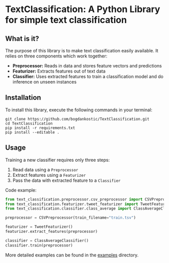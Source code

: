 # TextClassification: A Python Library for simple text classification

## What is it?
The purpose of this library is to make text classification easily available.
It relies on three components which work together: 
- **Preprocessor:** Reads in data and stores feature vectors and predictions
- **Featurizer:** Extracts features out of text data
- **Classifier:** Uses extracted features to train a classification model
and do inference on unseen instances

## Installation
To install this library, execute the following commands in your terminal:
```
git clone https://github.com/bogdankostic/TextClassification.git
cd TextClassification
pip install -r requirements.txt
pip install --editable .
```

## Usage
Training a new classifier requires only three steps: 
1) Read data using a `Preprocessor` 
2) Extract features using a `Featurizer` 
3) Pass the data with extracted feature to a `Classifier`

Code example:
```python
from text_classification.preprocessor.csv_preprocessor import CSVPreprocessor
from text_classification.featurizer.tweet_featurizer import TweetFeaturizer
from text_classification.classifier.class_average import ClassAverageClassifier

preprocessor = CSVPreprocessor(train_filename="train.tsv")

featurizer = TweetFeaturizer()
featurizer.extract_features(preprocessor)

classifier = ClassAverageClassifier()
classifier.train(preprocessor)
```

More detailed examples can be found in the [examples](https://github.com/bogdankostic/TextClassification/tree/master/examples)
directory.



 
 